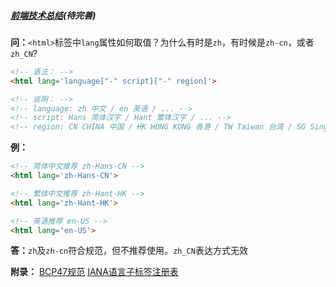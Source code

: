 ##### [前端技术总结](https://github.com/luobolin/Frontend-01-Template/blob/master/week01/frontend.md)(待完善)

**问：**`<html>`标签中`lang`属性如何取值？为什么有时是`zh`，有时候是`zh-cn`，或者`zh_CN`?

```html
<!-- 语法： -->
<html lang='language["-" script]["-" region]'>

<!-- 说明： -->
<!-- language: zh 中文 / en 英语 / ... -->
<!-- script: Hans 简体汉字 / Hant 繁体汉字 / ... -->
<!-- region: CN CHINA 中国 / HK HONG KONG 香港 / TW Taiwan 台湾 / SG Singapore 新加坡 -->
```

**例：**
```html
<!-- 简体中文推荐 zh-Hans-CN -->
<html lang='zh-Hans-CN'>

<!-- 繁体中文推荐 zh-Hant-HK -->
<html lang='zh-Hant-HK'>

<!-- 英语推荐 en-US -->
<html lang='en-US'>
```

**答：**`zh`及`zh-cn`符合规范，但不推荐使用。`zh_CN`表达方式无效

**附录：**
[BCP47规范](https://www.ietf.org/rfc/bcp/bcp47.txt)
[IANA语言子标签注册表](https://www.iana.org/assignments/language-subtag-registry/language-subtag-registry)